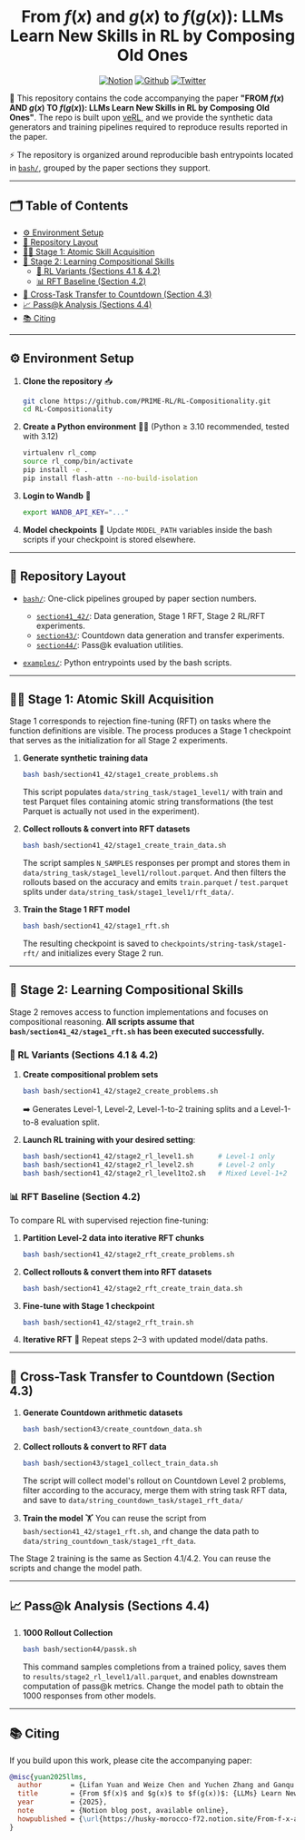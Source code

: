 <div align="center">

# From $f(x)$ and $g(x)$ to $f(g(x))$: LLMs Learn New Skills in RL by Composing Old Ones

[![Notion](https://img.shields.io/badge/Notion-%23000000.svg?style=for-the-badge&logo=notion&logoColor=white)](https://husky-morocco-f72.notion.site/From-f-x-and-g-x-to-f-g-x-LLMs-Learn-New-Skills-in-RL-by-Composing-Old-Ones-2499aba4486f802c8108e76a12af3020)  [![Github](https://img.shields.io/badge/GitHub-000000?style=for-the-badge&logo=github&logoColor=000&logoColor=white)](https://github.com/PRIME-RL/RL-Compositionality) [![Twitter](https://img.shields.io/badge/Twitter-%23000000.svg?style=for-the-badge&logo=twitter&logoColor=white)](https://x.com/lifan__yuan/status/1963662222602723673)
</div>

📘 This repository contains the code accompanying the paper **"FROM $f(x)$ AND $g(x)$ TO $f(g(x))$: LLMs Learn New Skills in RL by Composing Old Ones"**. The repo is built upon [veRL](https://github.com/volcengine/verl), and we provide the synthetic data generators and training pipelines required to reproduce results reported in the paper.

⚡ The repository is organized around reproducible bash entrypoints located in [`bash/`](bash), grouped by the paper sections they support.

---

## 🗂️ Table of Contents
- [⚙️ Environment Setup](#️-environment-setup)
- [📁 Repository Layout](#-repository-layout)
- [🧑‍🏫 Stage 1: Atomic Skill Acquisition](#-stage-1-atomic-skill-acquisition)
- [🧩 Stage 2: Learning Compositional Skills](#-stage-2-learning-compositional-skills)
  - [🤖 RL Variants (Sections 4.1 & 4.2)](#-rl-variants-sections-41--42)
  - [📊 RFT Baseline (Section 4.2)](#-rft-baseline-section-42)
- [🔀 Cross-Task Transfer to Countdown (Section 4.3)](#-cross-task-transfer-to-countdown-section-43)
- [📈 Pass@k Analysis (Sections 4.4)](#-passk-analysis-sections-44)
- [📚 Citing](#-citing)

---

## ⚙️ Environment Setup

1. **Clone the repository** 📥
   ```bash
   git clone https://github.com/PRIME-RL/RL-Compositionality.git
   cd RL-Compositionality
   ```

2. **Create a Python environment** 🧑‍💻 (Python ≥ 3.10 recommended, tested with 3.12)

   ```bash
   virtualenv rl_comp
   source rl_comp/bin/activate
   pip install -e .
   pip install flash-attn --no-build-isolation
   ```

3. **Login to Wandb** 🔑

   ```bash
   export WANDB_API_KEY="..."
   ```

4. **Model checkpoints** 📂
   Update `MODEL_PATH` variables inside the bash scripts if your checkpoint is stored elsewhere.

---

## 📁 Repository Layout

* [`bash/`](bash): One-click pipelines grouped by paper section numbers.

  * [`section41_42/`](bash/section41_42): Data generation, Stage 1 RFT, Stage 2 RL/RFT experiments.
  * [`section43/`](bash/section43): Countdown data generation and transfer experiments.
  * [`section44/`](bash/section44): Pass@k evaluation utilities.
* [`examples/`](examples): Python entrypoints used by the bash scripts.

---

## 🧑‍🏫 Stage 1: Atomic Skill Acquisition

Stage 1 corresponds to rejection fine-tuning (RFT) on tasks where the function definitions are visible. The process produces a Stage 1 checkpoint that serves as the initialization for all Stage 2 experiments.

1. **Generate synthetic training data**

   ```bash
   bash bash/section41_42/stage1_create_problems.sh
   ```

   This script populates `data/string_task/stage1_level1/` with train and test Parquet files containing atomic string transformations (the test Parquet is actually not used in the experiment).

2. **Collect rollouts & convert into RFT datasets**

   ```bash
   bash bash/section41_42/stage1_create_train_data.sh
   ```

   The script samples `N_SAMPLES` responses per prompt and stores them in `data/string_task/stage1_level1/rollout.parquet`. And then filters the rollouts based on the accuracy and emits `train.parquet` / `test.parquet` splits under `data/string_task/stage1_level1/rft_data/`.


3. **Train the Stage 1 RFT model**

   ```bash
   bash bash/section41_42/stage1_rft.sh
   ```

   The resulting checkpoint is saved to `checkpoints/string-task/stage1-rft/` and initializes every Stage 2 run.

---

## 🧩 Stage 2: Learning Compositional Skills

Stage 2 removes access to function implementations and focuses on compositional reasoning. **All scripts assume that `bash/section41_42/stage1_rft.sh` has been executed successfully.**


### 🤖 RL Variants (Sections 4.1 & 4.2)

1. **Create compositional problem sets**

   ```bash
   bash bash/section41_42/stage2_create_problems.sh
   ```

   ➡️ Generates Level-1, Level-2, Level-1-to-2 training splits and a Level-1-to-8 evaluation split.

2. **Launch RL training with your desired setting**:

   ```bash
   bash bash/section41_42/stage2_rl_level1.sh      # Level-1 only
   bash bash/section41_42/stage2_rl_level2.sh      # Level-2 only
   bash bash/section41_42/stage2_rl_level1to2.sh   # Mixed Level-1+2
   ```

### 📊 RFT Baseline (Section 4.2)

To compare RL with supervised rejection fine-tuning:

1. **Partition Level-2 data into iterative RFT chunks**

   ```bash
   bash bash/section41_42/stage2_rft_create_problems.sh
   ```

2. **Collect rollouts & convert them into RFT datasets**

   ```bash
   bash bash/section41_42/stage2_rft_create_train_data.sh
   ```

3. **Fine-tune with Stage 1 checkpoint**

   ```bash
   bash bash/section41_42/stage2_rft_train.sh
   ```

4. **Iterative RFT** 🔁
   Repeat steps 2–3 with updated model/data paths.

---

## 🔀 Cross-Task Transfer to Countdown (Section 4.3)

1. **Generate Countdown arithmetic datasets** 

   ```bash
   bash bash/section43/create_countdown_data.sh
   ```

2. **Collect rollouts & convert to RFT data**

   ```bash
   bash bash/section43/stage1_collect_train_data.sh
   ```

   The script will collect model's rollout on Countdown Level 2 problems, filter according to the accuracy, merge them with string task RFT data, and save to `data/string_countdown_task/stage1_rft_data/`

3. **Train the model** 🏋️
   You can reuse the script from `bash/section41_42/stage1_rft.sh`, and change the data path to `data/string_countdown_task/stage1_rft_data`.

The Stage 2 training is the same as Section 4.1/4.2. You can reuse the scripts and change the model path.

---

## 📈 Pass@k Analysis (Sections 4.4)

1. **1000 Rollout Collection**

   ```bash
   bash bash/section44/passk.sh
   ```

   This command samples completions from a trained policy, saves them to `results/stage2_rl_level1/all.parquet`, and enables downstream computation of pass@k metrics. Change the model path to obtain the 1000 responses from other models.

---

## 📚 Citing

If you build upon this work, please cite the accompanying paper:

```bibtex
@misc{yuan2025llms,
  author       = {Lifan Yuan and Weize Chen and Yuchen Zhang and Ganqu Cui and Hanbin Wang and Ziming You and Ning Ding and Zhiyuan Liu and Maosong Sun and Hao Peng},
  title        = {From $f(x)$ and $g(x)$ to $f(g(x))$: {LLMs} Learn New Skills in {RL} by Composing Old Ones},
  year         = {2025},
  note         = {Notion blog post, available online},
  howpublished = {\url{https://husky-morocco-f72.notion.site/From-f-x-and-g-x-to-f-g-x-LLMs-Learn-New-Skills-in-RL-by-Composing-Old-Ones-2499aba4486f802c8108e76a12af3020}},
}
```

